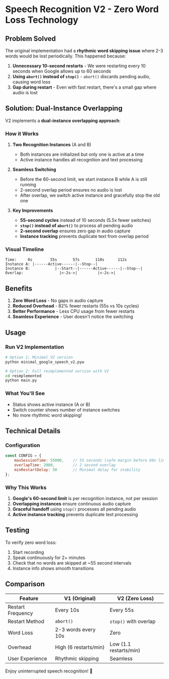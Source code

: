 # Speech Recognition V2 - Zero Word Loss Technology

## Problem Solved

The original implementation had a **rhythmic word skipping issue** where 2-3 words would be lost periodically. This happened because:

1. **Unnecessary 10-second restarts** - We were restarting every 10 seconds when Google allows up to 60 seconds
2. **Using `abort()` instead of `stop()`** - `abort()` discards pending audio, causing word loss
3. **Gap during restart** - Even with fast restart, there's a small gap where audio is lost

## Solution: Dual-Instance Overlapping

V2 implements a **dual-instance overlapping approach**:

### How it Works

1. **Two Recognition Instances** (A and B)
   - Both instances are initialized but only one is active at a time
   - Active instance handles all recognition and text processing

2. **Seamless Switching**
   - Before the 60-second limit, we start instance B while A is still running
   - 2-second overlap period ensures no audio is lost
   - After overlap, we switch active instance and gracefully stop the old one

3. **Key Improvements**
   - **55-second cycles** instead of 10 seconds (5.5x fewer switches)
   - **`stop()` instead of `abort()`** to process all pending audio
   - **2-second overlap** ensures zero gap in audio capture
   - **Instance tracking** prevents duplicate text from overlap period

### Visual Timeline

```
Time:     0s        55s       57s       110s      112s
Instance A: |------Active------|--Stop--|
Instance B:           |--Start--|------Active------|--Stop--|
Overlap:                |<-2s->|         |<-2s->|
```

## Benefits

1. **Zero Word Loss** - No gaps in audio capture
2. **Reduced Overhead** - 82% fewer restarts (55s vs 10s cycles)
3. **Better Performance** - Less CPU usage from fewer restarts
4. **Seamless Experience** - User doesn't notice the switching

## Usage

### Run V2 Implementation

```bash
# Option 1: Minimal V2 version
python minimal_google_speech_v2.pyw

# Option 2: Full reimplemented version with V2
cd reimplemented
python main.py
```

### What You'll See

- Status shows active instance (A or B)
- Switch counter shows number of instance switches
- No more rhythmic word skipping!

## Technical Details

### Configuration
```javascript
const CONFIG = {
    maxSessionTime: 55000,    // 55 seconds (safe margin before 60s limit)
    overlapTime: 2000,        // 2 second overlap
    minRestartDelay: 50       // Minimal delay for stability
};
```

### Why This Works

1. **Google's 60-second limit** is per recognition instance, not per session
2. **Overlapping instances** ensure continuous audio capture
3. **Graceful handoff** using `stop()` processes all pending audio
4. **Active instance tracking** prevents duplicate text processing

## Testing

To verify zero word loss:
1. Start recording
2. Speak continuously for 2+ minutes
3. Check that no words are skipped at ~55 second intervals
4. Instance info shows smooth transitions

## Comparison

| Feature | V1 (Original) | V2 (Zero Loss) |
|---------|--------------|----------------|
| Restart Frequency | Every 10s | Every 55s |
| Restart Method | `abort()` | `stop()` with overlap |
| Word Loss | 2-3 words every 10s | Zero |
| Overhead | High (6 restarts/min) | Low (1.1 restarts/min) |
| User Experience | Rhythmic skipping | Seamless |

Enjoy uninterrupted speech recognition! 🎉